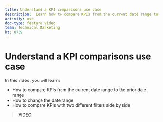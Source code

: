 ```yaml
---
title: Understand a KPI comparisons use case
description:  Learn how to compare KPIs from the current date range to a prior date range, and how to compare KPIs with two different filters in [!DNL Adobe Workfront].
activity: use
doc-type: feature video
team: Technical Marketing
kt: 8739
---
```

# Understand a KPI comparisons use case

In this video, you will learn:

* How to compare KPIs from the current date range to the prior date range
* How to change the date range
* How to compare KPIs with two different filters side by side

>[!VIDEO](https://video.tv.adobe.com/v/335054/?quality=12)
